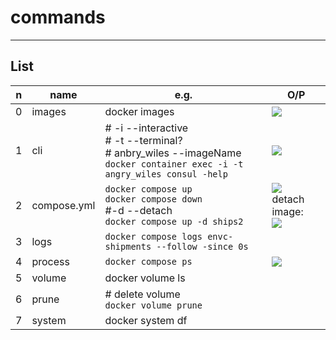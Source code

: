 # commands

---

## List
|n|name|e.g.|O/P|
|-|----|----|---|
|0|images|docker images|[<img src="https://i.imgur.com/rvJwd1H.png">](https://i.imgur.com/rvJwd1H.png)|
|1|cli |# -i --interactive<br/> # -t --terminal?<br/> # anbry_wiles --imageName<br/>`docker container exec -i -t angry_wiles consul -help`|[<img src="https://i.imgur.com/RiMUEej.png">](https://i.imgur.com/RiMUEej.png)|
|2|compose.yml|`docker compose up`<br/>`docker compose down`<br/>#-d --detach <imageName> <br/>`docker compose up -d ships2`|[<img src="https://i.imgur.com/CUMAjk2.png">](https://i.imgur.com/CUMAjk2.png)<br/>detach image:<br/> [<img src="https://i.imgur.com/u5PVkHK.png">](https://i.imgur.com/u5PVkHK.png)|
|3|logs|`docker compose logs envc-shipments --follow -since 0s`||
|4|process|`docker compose ps`|[<img src="https://i.imgur.com/ax6Ttif.png">](https://i.imgur.com/ax6Ttif.png)|
|5|volume|docker volume ls||
|6|prune|# delete volume<br/> `docker volume prune`||
|7|system|docker system df||
